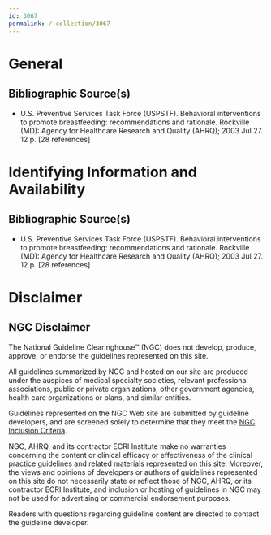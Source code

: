 ```yaml
---
id: 3067
permalink: /:collection/3067
---
```


# General

## Bibliographic Source(s)

- U.S. Preventive Services Task Force (USPSTF). Behavioral interventions to promote breastfeeding: recommendations and rationale. Rockville (MD): Agency for Healthcare Research and Quality (AHRQ); 2003 Jul 27. 12 p. [28 references]

# Identifying Information and Availability

## Bibliographic Source(s)

- U.S. Preventive Services Task Force (USPSTF). Behavioral interventions to promote breastfeeding: recommendations and rationale. Rockville (MD): Agency for Healthcare Research and Quality (AHRQ); 2003 Jul 27. 12 p. [28 references]

# Disclaimer

## NGC Disclaimer

The National Guideline Clearinghouse™ (NGC) does not develop, produce, approve, or endorse the guidelines represented on this site.

All guidelines summarized by NGC and hosted on our site are produced under the auspices of medical specialty societies, relevant professional associations, public or private organizations, other government agencies, health care organizations or plans, and similar entities.

Guidelines represented on the NGC Web site are submitted by guideline developers, and are screened solely to determine that they meet the [NGC Inclusion Criteria](/help-and-about/summaries/inclusion-criteria).

NGC, AHRQ, and its contractor ECRI Institute make no warranties concerning the content or clinical efficacy or effectiveness of the clinical practice guidelines and related materials represented on this site. Moreover, the views and opinions of developers or authors of guidelines represented on this site do not necessarily state or reflect those of NGC, AHRQ, or its contractor ECRI Institute, and inclusion or hosting of guidelines in NGC may not be used for advertising or commercial endorsement purposes.

Readers with questions regarding guideline content are directed to contact the guideline developer.

